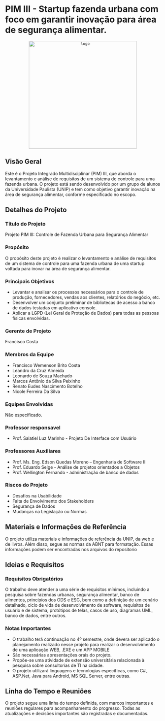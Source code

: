 # PIM III - Startup fazenda urbana com foco em garantir inovação para área de segurança alimentar.

<div align="center">
	<code><img width="350" src="https://raw.githubusercontent.com/fwzin/PIM-III---Arquivos/main/Imagens/leaf%20(1)/3.png?token=GHSAT0AAAAAACP3J6DI7Q7EREEQ66Q6RUS6ZQYHNEA" alt="logo" title="logo"/></code>
</div>

## Visão Geral

Este é o Projeto Integrado Multidisciplinar (PIM) III, que aborda o levantamento e análise de requisitos de um sistema de controle para uma fazenda urbana. O projeto está sendo desenvolvido por um grupo de alunos da Universidade Paulista (UNIP) e tem como objetivo garantir inovação na área de segurança alimentar, conforme especificado no escopo.

## Detalhes do Projeto

### Título do Projeto
Projeto PIM III: Controle de Fazenda Urbana para Segurança Alimentar

### Propósito
O propósito deste projeto é realizar o levantamento e análise de requisitos de um sistema de controle para uma fazenda urbana de uma startup voltada para inovar na área de segurança alimentar.

### Principais Objetivos
- Levantar e analisar os processos necessários para o controle de produção, fornecedores, vendas aos clientes, relatórios do negócio, etc.
- Desenvolver um conjunto preliminar de bibliotecas de acesso a banco de dados testadas em aplicativo console.
- Aplicar a LGPD (Lei Geral de Proteção de Dados) para todas as pessoas físicas envolvidas.

### Gerente de Projeto
Francisco Costa

### Membros da Equipe
- Francisco Wemenson Brito Costa
- Leandro da Cruz Almeida
- Leonardo de Souza Machado
- Marcos Antônio da Silva Peixinho
- Renato Eudes Nascimento Botelho
- Nicole Ferreira Da Silva

### Equipes Envolvidas
Não especificado.

### Professor responsavel
- Prof. Salatiel Luz Marinho - Projeto De Interface com Usuário
  
### Professores Auxiliares
- Prof. Ms. Eng. Edson Quedas Moreno – Engenharia de Software II
- Prof. Eduardo Seige - Análise de projetos orientados a Objetos 
- Prof. Wellington Fernando - administração de banco de dados 

### Riscos do Projeto
- Desafios na Usabilidade
- Falta de Envolvimento dos Stakeholders
- Segurança de Dados
- Mudanças na Legislação ou Normas

## Materiais e Informações de Referência
O projeto utiliza materiais e informações de referência da UNIP, da web e de livros. Além disso, segue as normas da ABNT para formatação.
Essas informações podem ser encontradas nos arquivos do repositorio

## Ideias e Requisitos

### Requisitos Obrigatórios
O trabalho deve atender a uma série de requisitos mínimos, incluindo a pesquisa sobre fazendas urbanas, segurança alimentar, banco de alimentos, princípios dos ODS e ESG, bem como a definição de um cenário detalhado, ciclo de vida de desenvolvimento de software, requisitos de usuário e de sistema, protótipos de telas, casos de uso, diagramas UML, banco de dados, entre outros.

### Notas Importantes
- O trabalho terá continuação no 4º semestre, onde devera ser aplicado o planejamento realizado nesse projeto para realizar o desenvolvimento de uma aplicação WEB, .EXE e um APP MOBILE
- São necessárias apresentações orais do projeto.
- Propõe-se uma atividade de extensão universitária relacionada à pesquisa sobre consultorias de TI na cidade.
- O projeto utilizará linguagens e tecnologias específicas, como C#, ASP.Net, Java para Android, MS SQL Server, entre outras.

## Linha do Tempo e Reuniões

O projeto segue uma linha do tempo definida, com marcos importantes e reuniões regulares para acompanhamento do progresso. Todas as atualizações e decisões importantes são registradas e documentadas.
